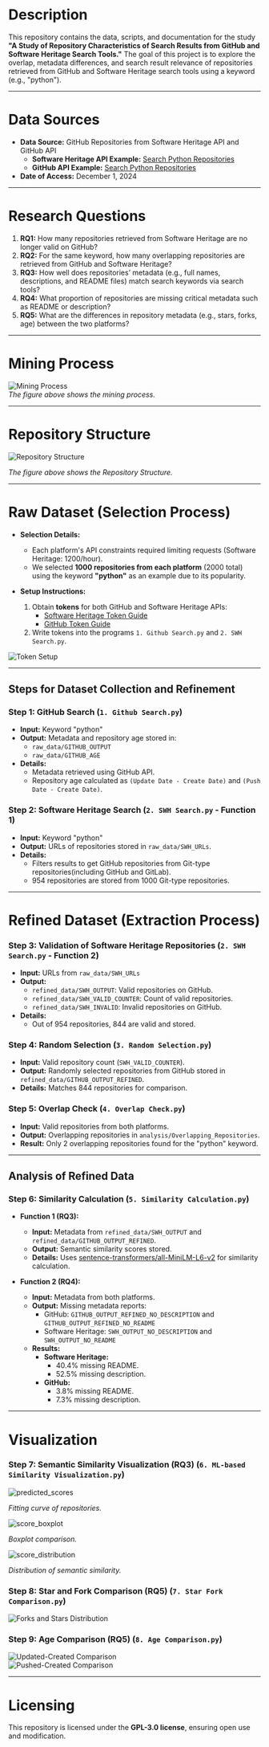 # Description
This repository contains the data, scripts, and documentation for the study **"A Study of Repository Characteristics of Search Results from GitHub and Software Heritage Search Tools."** The goal of this project is to explore the overlap, metadata differences, and search result relevance of repositories retrieved from GitHub and Software Heritage search tools using a keyword (e.g., "python").

---

# Data Sources

- **Data Source:** GitHub Repositories from Software Heritage API and GitHub API  
  - **Software Heritage API Example:** [Search Python Repositories](https://archive.softwareheritage.org/api/1/origin/search/python/?limit=1000&?with_visit=1&visit_type=git)  
  - **GitHub API Example:** [Search Python Repositories](https://api.github.com/search/repositories?q=python)  
- **Date of Access:** December 1, 2024  

---

# Research Questions

1. **RQ1:** How many repositories retrieved from Software Heritage are no longer valid on GitHub?
2. **RQ2:** For the same keyword, how many overlapping repositories are retrieved from GitHub and Software Heritage?
3. **RQ3:** How well does repositories’ metadata (e.g., full names, descriptions, and README files) match search keywords via search tools?
4. **RQ4:** What proportion of repositories are missing critical metadata such as README or description?
5. **RQ5:** What are the differences in repository metadata (e.g., stars, forks, age) between the two platforms?

---

# Mining Process
![Mining Process](https://github.com/user-attachments/assets/c59923df-3ba7-4ef9-90ed-b2b498d32fc5)  
_The figure above shows the mining process._

---

# Repository Structure
![Repository Structure](https://github.com/user-attachments/assets/79b191a9-558d-4bf1-af9d-dc250a43a415)

_The figure above shows the Repository Structure._

---

# Raw Dataset (Selection Process)

- **Selection Details:**
  - Each platform's API constraints required limiting requests (Software Heritage: 1200/hour).
  - We selected **1000 repositories from each platform** (2000 total) using the keyword **"python"** as an example due to its popularity.

- **Setup Instructions:**
  1. Obtain **tokens** for both GitHub and Software Heritage APIs:
     - [Software Heritage Token Guide](https://archive.softwareheritage.org/api/#authentication)
     - [GitHub Token Guide](https://docs.github.com/en/authentication/keeping-your-account-and-data-secure/managing-your-personal-access-tokens)
  2. Write tokens into the programs `1. Github Search.py` and `2. SWH Search.py`.

![Token Setup](https://github.com/user-attachments/assets/1ee512b2-e5db-454c-97c9-4dc31002bd37)

---

## Steps for Dataset Collection and Refinement

### Step 1: GitHub Search (`1. Github Search.py`)
- **Input:** Keyword "python"  
- **Output:** Metadata and repository age stored in:
  - `raw_data/GITHUB_OUTPUT`
  - `raw_data/GITHUB_AGE`  
- **Details:**  
  - Metadata retrieved using GitHub API.
  - Repository age calculated as `(Update Date - Create Date)` and `(Push Date - Create Date)`.

### Step 2: Software Heritage Search (`2. SWH Search.py` - Function 1)
- **Input:** Keyword "python"  
- **Output:** URLs of repositories stored in `raw_data/SWH_URLs`.  
- **Details:**  
  - Filters results to get GitHub repositories from Git-type repositories(including GitHub and GitLab).  
  - 954 repositories are stored from 1000 Git-type repositories.

---

# Refined Dataset (Extraction Process)

### Step 3: Validation of Software Heritage Repositories (`2. SWH Search.py` - Function 2)
- **Input:** URLs from `raw_data/SWH_URLs`  
- **Output:**  
  - `refined_data/SWH_OUTPUT`: Valid repositories on GitHub.  
  - `refined_data/SWH_VALID_COUNTER`: Count of valid repositories.  
  - `refined_data/SWH_INVALID`: Invalid repositories on GitHub.  
- **Details:**  
  - Out of 954 repositories, 844 are valid and stored.

### Step 4: Random Selection (`3. Random Selection.py`)
- **Input:** Valid repository count (`SWH_VALID_COUNTER`).  
- **Output:** Randomly selected repositories from GitHub stored in `refined_data/GITHUB_OUTPUT_REFINED`.  
- **Details:** Matches 844 repositories for comparison.

### Step 5: Overlap Check (`4. Overlap Check.py`)
- **Input:** Valid repositories from both platforms.  
- **Output:** Overlapping repositories in `analysis/Overlapping_Repositories`.  
- **Result:** Only 2 overlapping repositories found for the "python" keyword.

---

## Analysis of Refined Data

### Step 6: Similarity Calculation (`5. Similarity Calculation.py`)
- **Function 1 (RQ3):**  
  - **Input:** Metadata from `refined_data/SWH_OUTPUT` and `refined_data/GITHUB_OUTPUT_REFINED`.  
  - **Output:** Semantic similarity scores stored.  
  - **Details:** Uses [sentence-transformers/all-MiniLM-L6-v2](https://huggingface.co/sentence-transformers/all-MiniLM-L6-v2) for similarity calculation.

- **Function 2 (RQ4):**  
  - **Input:** Metadata from both platforms.  
  - **Output:** Missing metadata reports:
    - GitHub: `GITHUB_OUTPUT_REFINED_NO_DESCRIPTION` and `GITHUB_OUTPUT_REFINED_NO_README`
    - Software Heritage: `SWH_OUTPUT_NO_DESCRIPTION` and `SWH_OUTPUT_NO_README`  
  - **Results:**  
    - **Software Heritage:**  
      - 40.4% missing README.  
      - 52.5% missing description.  
    - **GitHub:**  
      - 3.8% missing README.  
      - 7.3% missing description.

---

# Visualization

### Step 7: Semantic Similarity Visualization (RQ3) (`6. ML-based Similarity Visualization.py`)
![predicted_scores](https://github.com/user-attachments/assets/81d685a9-2bac-44c2-8de8-938a2dc5ddfb)


_Fitting curve of repositories._  

![score_boxplot](https://github.com/user-attachments/assets/e8e7813e-929b-4e7b-833a-5d20c1f3afb3)

_Boxplot comparison._  

![score_distribution](https://github.com/user-attachments/assets/9555e3f5-bf52-4a68-ac10-df5ccdaf7d6e)


_Distribution of semantic similarity._

### Step 8: Star and Fork Comparison (RQ5) (`7. Star Fork Comparison.py`)
![Forks and Stars Distribution](https://github.com/user-attachments/assets/0bf20001-d57e-47b3-9b4c-09293446fd6b)

### Step 9: Age Comparison (RQ5) (`8. Age Comparison.py`)
![Updated-Created Comparison](https://github.com/user-attachments/assets/34f5d1e9-c433-4b5e-8cc0-70c263caeb3c)  
![Pushed-Created Comparison](https://github.com/user-attachments/assets/615f0f1b-df90-45c5-8dac-d66c83d5659d)

---

# Licensing
This repository is licensed under the **GPL-3.0 license**, ensuring open use and modification.
